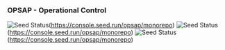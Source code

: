 ### OPSAP - Operational Control

![Seed Status](https://api.seed.run/opsap/monorepo/stages/dev/build_badge?style=flat)(https://console.seed.run/opsap/monorepo)
![Seed Status](https://api.seed.run/opsap/monorepo/stages/staging/build_badge?style=flat)(https://console.seed.run/opsap/monorepo)
![Seed Status](https://api.seed.run/opsap/monorepo/stages/production/build_badge?style=flat)(https://console.seed.run/opsap/monorepo)
